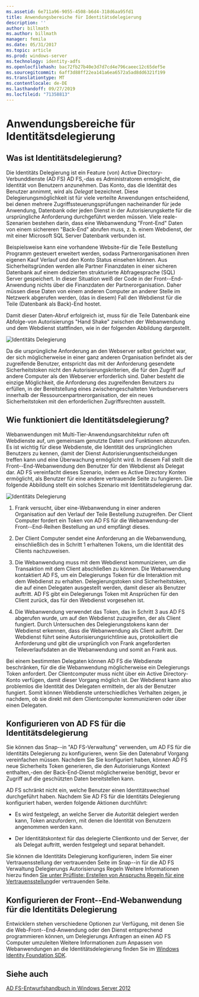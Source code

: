 ```yaml
---
ms.assetid: 6e711a96-9055-4508-b6d4-318d6aa95fd1
title: Anwendungsbereiche für Identitätsdelegierung
description: ''
author: billmath
ms.author: billmath
manager: femila
ms.date: 05/31/2017
ms.topic: article
ms.prod: windows-server
ms.technology: identity-adfs
ms.openlocfilehash: bac72fb27b40e3d7d7cd4e796caeec12c65def5e
ms.sourcegitcommit: 6aff3d88ff22ea141a6ea6572a5ad8dd6321f199
ms.translationtype: MT
ms.contentlocale: de-DE
ms.lasthandoff: 09/27/2019
ms.locfileid: "71358813"
---
```

# <a name="when-to-use-identity-delegation"></a>Anwendungsbereiche für Identitätsdelegierung
  
## <a name="what-is-identity-delegation"></a>Was ist Identitätsdelegierung?  
Die Identitäts Delegierung ist ein Feature \(von\) Active Directory-Verbunddienste (AD FS) AD FS,\-das es Administratoren ermöglicht, die Identität von Benutzern anzunehmen. Das Konto, das die Identität des Benutzer annimmt, wird als *Delegat* bezeichnet. Diese Delegierungsmöglichkeit ist für viele verteilte Anwendungen entscheidend, bei denen mehrere Zugriffssteuerungsprüfungen nacheinander für jede Anwendung, Datenbank oder jeden Dienst in der Autorisierungskette für die ursprüngliche Anforderung durchgeführt werden müssen. Viele reale\-Szenarien bestehen darin, dass eine Webanwendung "Front-End" Daten von einem sichereren "Back-End" abrufen muss, z. b. einem Webdienst, der mit einer Microsoft SQL Server Datenbank verbunden ist.  
  
Beispielsweise kann eine vorhandene Website\-für die Teile Bestellung Programm gesteuert erweitert werden, sodass Partnerorganisationen ihren eigenen Kauf Verlauf und den Konto Status einsehen können. Aus Sicherheitsgründen werden alle Partner Finanzdaten in einer sicheren Datenbank auf einem dedizierten strukturierte Abfragesprache \(SQL\) Server gespeichert. In dieser Situation weiß der Code in der Front\--End-Anwendung nichts über die Finanzdaten der Partnerorganisation. Daher müssen diese Daten von einem anderen Computer an anderer Stelle im Netzwerk abgerufen werden, \(das in diesem\) Fall den Webdienst für die Teile \(Datenbank als Back\)-End hostet.  
  
Damit dieser Daten\-Abruf erfolgreich ist, muss für die Teile Datenbank eine Abfolge\-von Autorisierungs "Hand Shake" zwischen der Webanwendung und dem Webdienst stattfinden, wie in der folgenden Abbildung dargestellt.  
  
![Identitäts Delegierung](media/adfs2_identitydelegationconcept.gif)  
  
Da die ursprüngliche Anforderung an den Webserver selbst gerichtet war, der sich möglicherweise in einer ganz anderen Organisation befindet als der zugreifende Benutzer, entspricht das mit der Anforderung gesendete Sicherheitstoken nicht den Autorisierungskriterien, die für den Zugriff auf andere Computer als den Webserver erforderlich sind. Daher besteht die einzige Möglichkeit, die Anforderung des zugreifenden Benutzers zu erfüllen, in der Bereitstellung eines zwischengeschalteten Verbundservers innerhalb der Ressourcenpartnerorganisation, der ein neues Sicherheitstoken mit den erforderlichen Zugriffsrechten ausstellt.  
  
## <a name="how-does-identity-delegation-work"></a>Wie funktioniert die Identitätsdelegierung?  
Webanwendungen mit Multi-Tier-Anwendungsarchitektur rufen oft Webdienste auf, um gemeinsam genutzte Daten und Funktionen abzurufen. Es ist wichtig für diese Webdienste, die Identität des ursprünglichen Benutzers zu kennen, damit der Dienst Autorisierungsentscheidungen treffen kann und eine Überwachung ermöglicht wird. In diesem Fall stellt die Front\--End-Webanwendung den Benutzer für den Webdienst als Delegat dar. AD FS vereinfacht dieses Szenario, indem es Active Directory Konten ermöglicht, als Benutzer für eine andere vertrauende Seite zu fungieren. Die folgende Abbildung stellt ein solches Szenario mit Identitätsdelegierung dar.  
  
![Identitäts Delegierung](media/adfs2_identitydelegationsteps.gif)  
  
1.  Frank versucht, über eine\-Webanwendung in einer anderen Organisation auf den Verlauf der Teile Bestellung zuzugreifen. Der Client Computer fordert ein Token von AD FS für die Webanwendung\-der Front\--End-Reihen Bestellung an und empfängt dieses.  
  
2.  Der Client Computer sendet eine Anforderung an die Webanwendung, einschließlich des in Schritt 1 erhaltenen Tokens, um die Identität des Clients nachzuweisen.  
  
3.  Die Webanwendung muss mit dem Webdienst kommunizieren, um die Transaktion mit dem Client abschließen zu können. Die Webanwendung kontaktiert AD FS, um ein Delegierungs Token für die Interaktion mit dem Webdienst zu erhalten. Delegierungstoken sind Sicherheitstoken, die auf einen Delegaten ausgestellt werden, damit dieser als Benutzer auftritt. AD FS gibt ein Delegierungs Token mit Ansprüchen für den Client zurück, das für den Webdienst vorgesehen ist.  
  
4.  Die Webanwendung verwendet das Token, das in Schritt 3 aus AD FS abgerufen wurde, um auf den Webdienst zuzugreifen, der als Client fungiert. Durch Untersuchen des Delegierungstokens kann der Webdienst erkennen, dass die Webanwendung als Client auftritt. Der Webdienst führt seine Autorisierungsrichtlinie aus, protokolliert die Anforderung und gibt die ursprünglich von Frank angeforderten Teileverlaufsdaten an die Webanwendung und somit an Frank aus.  
  
Bei einem bestimmten Delegaten können AD FS die Webdienste beschränken, für die die Webanwendung möglicherweise ein Delegierungs Token anfordert. Der Clientcomputer muss nicht über ein Active Directory-Konto verfügen, damit dieser Vorgang möglich ist. Der Webdienst kann also problemlos die Identität des Delegaten ermitteln, der als der Benutzer fungiert. Somit können Webdienste unterschiedliches Verhalten zeigen, je nachdem, ob sie direkt mit dem Clientcomputer kommunizieren oder über einen Delegaten.  
  
## <a name="configuring-ad-fs-for-identity-delegation"></a>Konfigurieren von AD FS für die Identitätsdelegierung  
Sie können das Snap\--in "AD FS-Verwaltung" verwenden, um AD FS für die Identitäts Delegierung zu konfigurieren, wenn Sie den Datenabruf Vorgang vereinfachen müssen. Nachdem Sie Sie konfiguriert haben, können AD FS neue Sicherheits Token generieren, die den Autorisierungs Kontext enthalten,\-den der Back-End-Dienst möglicherweise benötigt, bevor er Zugriff auf die geschützten Daten bereitstellen kann.  
  
AD FS schränkt nicht ein, welche Benutzer einen Identitätswechsel durchgeführt haben. Nachdem Sie AD FS für die Identitäts Delegierung konfiguriert haben, werden folgende Aktionen durchführt:  
  
-   Es wird festgelegt, an welche Server die Autorität delegiert werden kann, Token anzufordern, mit denen die Identität von Benutzern angenommen werden kann.  
  
-   Der Identitätskontext für das delegierte Clientkonto und der Server, der als Delegat auftritt, werden festgelegt und separat behandelt.  
  
Sie können die Identitäts Delegierung konfigurieren, indem Sie einer Vertrauensstellung der vertrauenden Seite im Snap\--in für die AD FS Verwaltung Delegierungs Autorisierungs Regeln Weitere Informationen hierzu finden [Sie unter Prüfliste: Erstellen von Anspruchs Regeln für eine Vertrauensstellung](../../ad-fs/deployment/Checklist--Creating-Claim-Rules-for-a-Relying-Party-Trust.md)der vertrauenden Seite.  
  
## <a name="configuring-the-front-end-web-application-for-identity-delegation"></a>Konfigurieren der Front\--End-Webanwendung für die Identitäts Delegierung  
Entwicklern stehen verschiedene Optionen zur Verfügung, mit denen Sie die Web-Front\--End-Anwendung oder den Dienst entsprechend programmieren können, um Delegierungs Anfragen an einen AD FS Computer umzuleiten Weitere Informationen zum Anpassen von Webanwendungen an die Identitätsdelegierung finden Sie im [Windows Identity Foundation SDK](https://go.microsoft.com/fwlink/?LinkId=122266).  
  
## <a name="see-also"></a>Siehe auch
[AD FS-Entwurfshandbuch in Windows Server 2012](AD-FS-Design-Guide-in-Windows-Server-2012.md)
